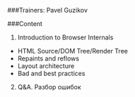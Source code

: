 ###Trainers: Pavel Guzikov

###Content
1. Introduction to Browser Internals
- HTML Source/DOM Tree/Render Tree
- Repaints and reflows
- Layout architecture
- Bad and best practices

2. Q&A. Разбор ошибок